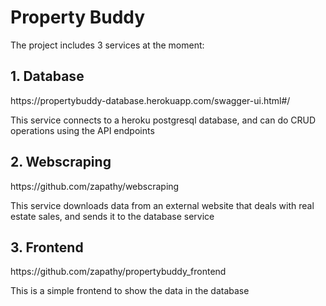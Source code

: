 # Property Buddy

The project includes 3 services at the moment:
<h2>1. Database</h2>
  https://propertybuddy-database.herokuapp.com/swagger-ui.html#/
  
  This service connects to a heroku postgresql database, and can do CRUD operations using the API endpoints

<h2>2. Webscraping</h2>
  https://github.com/zapathy/webscraping
  
  This service downloads data from an external website that deals with real estate sales, and sends it to the database service

<h2>3. Frontend</h2>
  https://github.com/zapathy/propertybuddy_frontend
  
  This is a simple frontend to show the data in the database

